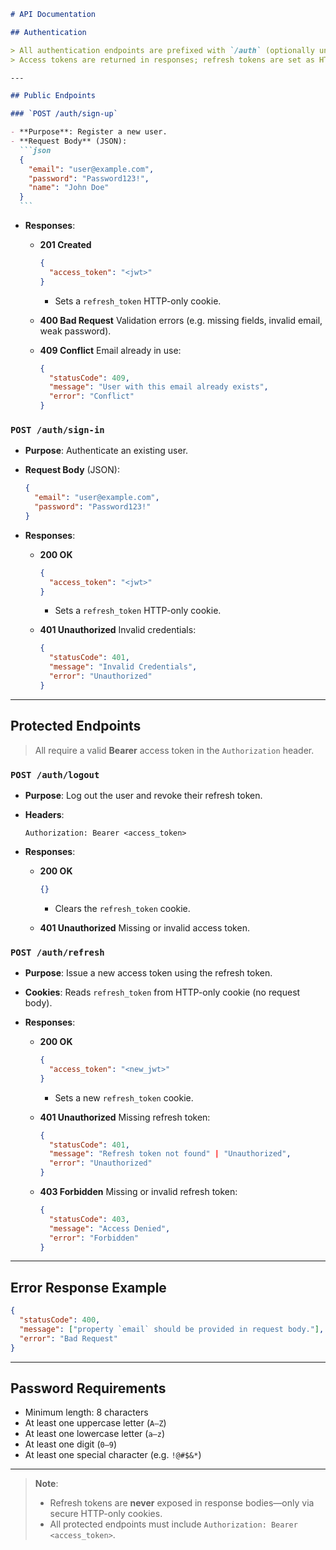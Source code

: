 ````md
# API Documentation

## Authentication

> All authentication endpoints are prefixed with `/auth` (optionally under a global `/api` prefix).  
> Access tokens are returned in responses; refresh tokens are set as HTTP-only cookies under the name `refresh_token`.

---

## Public Endpoints

### `POST /auth/sign-up`

- **Purpose**: Register a new user.
- **Request Body** (JSON):
  ```json
  {
    "email": "user@example.com",
    "password": "Password123!",
    "name": "John Doe"
  }
  ```
````

- **Responses**:

  - **201 Created**

    ```json
    {
      "access_token": "<jwt>"
    }
    ```

    - Sets a `refresh_token` HTTP-only cookie.

  - **400 Bad Request**
    Validation errors (e.g. missing fields, invalid email, weak password).
  - **409 Conflict**
    Email already in use:

    ```json
    {
      "statusCode": 409,
      "message": "User with this email already exists",
      "error": "Conflict"
    }
    ```

### `POST /auth/sign-in`

- **Purpose**: Authenticate an existing user.
- **Request Body** (JSON):

  ```json
  {
    "email": "user@example.com",
    "password": "Password123!"
  }
  ```

- **Responses**:

  - **200 OK**

    ```json
    {
      "access_token": "<jwt>"
    }
    ```

    - Sets a `refresh_token` HTTP-only cookie.

  - **401 Unauthorized**
    Invalid credentials:

    ```json
    {
      "statusCode": 401,
      "message": "Invalid Credentials",
      "error": "Unauthorized"
    }
    ```

---

## Protected Endpoints

> All require a valid **Bearer** access token in the `Authorization` header.

### `POST /auth/logout`

- **Purpose**: Log out the user and revoke their refresh token.
- **Headers**:

  ```
  Authorization: Bearer <access_token>
  ```

- **Responses**:

  - **200 OK**

    ```json
    {}
    ```

    - Clears the `refresh_token` cookie.

  - **401 Unauthorized**
    Missing or invalid access token.

### `POST /auth/refresh`

- **Purpose**: Issue a new access token using the refresh token.
- **Cookies**:
  Reads `refresh_token` from HTTP-only cookie (no request body).
- **Responses**:

  - **200 OK**

    ```json
    {
      "access_token": "<new_jwt>"
    }
    ```

    - Sets a new `refresh_token` cookie.

  - **401 Unauthorized**
    Missing refresh token:

    ```json
    {
      "statusCode": 401,
      "message": "Refresh token not found" | "Unauthorized",
      "error": "Unauthorized"
    }
    ```

  - **403 Forbidden**
    Missing or invalid refresh token:

    ```json
    {
      "statusCode": 403,
      "message": "Access Denied",
      "error": "Forbidden"
    }
    ```

---

## Error Response Example

```json
{
  "statusCode": 400,
  "message": ["property `email` should be provided in request body."],
  "error": "Bad Request"
}
```

---

## Password Requirements

- Minimum length: 8 characters
- At least one uppercase letter (`A–Z`)
- At least one lowercase letter (`a–z`)
- At least one digit (`0–9`)
- At least one special character (e.g. `!@#$&*`)

---

> **Note**:
>
> - Refresh tokens are **never** exposed in response bodies—only via secure HTTP-only cookies.
> - All protected endpoints must include `Authorization: Bearer <access_token>`.

```

```
